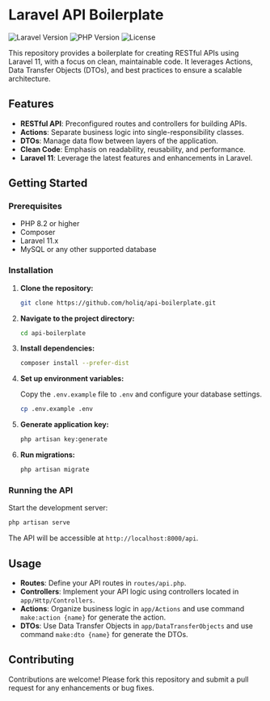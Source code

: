 # Laravel API Boilerplate

![Laravel Version](https://img.shields.io/badge/Laravel-11.x-red)
![PHP Version](https://img.shields.io/badge/PHP-8.2-blue)
![License](https://img.shields.io/badge/license-MIT-green)

This repository provides a boilerplate for creating RESTful APIs using Laravel 11, with a focus on clean, maintainable code. It leverages Actions, Data Transfer Objects (DTOs), and best practices to ensure a scalable architecture.

## Features

- **RESTful API**: Preconfigured routes and controllers for building APIs.
- **Actions**: Separate business logic into single-responsibility classes.
- **DTOs**: Manage data flow between layers of the application.
- **Clean Code**: Emphasis on readability, reusability, and performance.
- **Laravel 11**: Leverage the latest features and enhancements in Laravel.

## Getting Started

### Prerequisites

- PHP 8.2 or higher
- Composer
- Laravel 11.x
- MySQL or any other supported database

### Installation

1. **Clone the repository:**

   ```bash
   git clone https://github.com/holiq/api-boilerplate.git
   ```

2. **Navigate to the project directory:**

   ```bash
   cd api-boilerplate
   ```

3. **Install dependencies:**

   ```bash
   composer install --prefer-dist
   ```

4. **Set up environment variables:**

   Copy the `.env.example` file to `.env` and configure your database settings.

   ```bash
   cp .env.example .env
   ```

5. **Generate application key:**

   ```bash
   php artisan key:generate
   ```

6. **Run migrations:**

   ```bash
   php artisan migrate
   ```

### Running the API

Start the development server:

```bash
php artisan serve
```

The API will be accessible at `http://localhost:8000/api`.

## Usage

- **Routes**: Define your API routes in `routes/api.php`.
- **Controllers**: Implement your API logic using controllers located in `app/Http/Controllers`.
- **Actions**: Organize business logic in `app/Actions` and use command `make:action {name}` for generate the action.
- **DTOs**: Use Data Transfer Objects in `app/DataTransferObjects` and use command `make:dto {name}` for generate the DTOs.

## Contributing

Contributions are welcome! Please fork this repository and submit a pull request for any enhancements or bug fixes.
